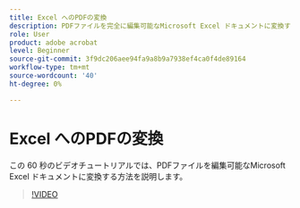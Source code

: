 ```yaml
---
title: Excel へのPDFの変換
description: PDFファイルを完全に編集可能なMicrosoft Excel ドキュメントに変換する
role: User
product: adobe acrobat
level: Beginner
source-git-commit: 3f9dc206aee94fa9a8b9a7938ef4ca0f4de89164
workflow-type: tm+mt
source-wordcount: '40'
ht-degree: 0%

---
```


# Excel へのPDFの変換

この 60 秒のビデオチュートリアルでは、PDFファイルを編集可能なMicrosoft Excel ドキュメントに変換する方法を説明します。

>[!VIDEO](https://video.tv.adobe.com/v/3409908?quality=12&learn=on&hidetitle=true)
